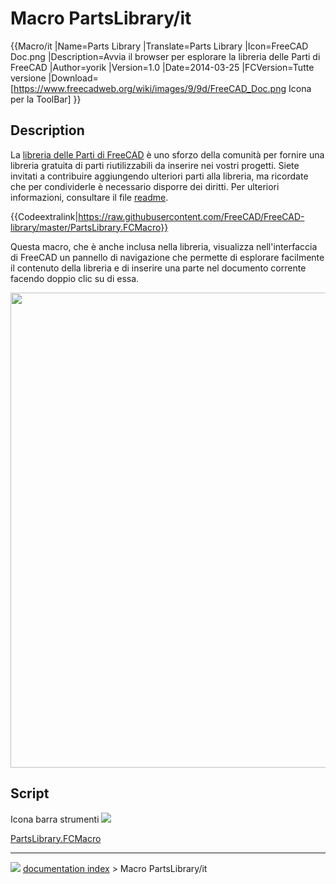 # Macro PartsLibrary/it
{{Macro/it
|Name=Parts Library
|Translate=Parts Library
|Icon=FreeCAD Doc.png
|Description=Avvia il browser per esplorare la libreria delle Parti di FreeCAD
|Author=yorik
|Version=1.0
|Date=2014-03-25
|FCVersion=Tutte versione
|Download=[https://www.freecadweb.org/wiki/images/9/9d/FreeCAD_Doc.png 
Icona per la ToolBar]
}}

## Description

La [libreria delle Parti di FreeCAD](http://github.com/yorikvanhavre/FreeCAD-library) è uno sforzo della comunità per fornire una libreria gratuita di parti riutilizzabili da inserire nei vostri progetti. Siete invitati a contribuire aggiungendo ulteriori parti alla libreria, ma ricordate che per condividerle è necessario disporre dei diritti. Per ulteriori informazioni, consultare il file [readme](http://github.com/yorikvanhavre/FreeCAD-library).


{{Codeextralink|https://raw.githubusercontent.com/FreeCAD/FreeCAD-library/master/PartsLibrary.FCMacro}}

Questa macro, che è anche inclusa nella libreria, visualizza nell\'interfaccia di FreeCAD un pannello di navigazione che permette di esplorare facilmente il contenuto della libreria e di inserire una parte nel documento corrente facendo doppio clic su di essa.

<img alt="" src=images/Freecad-parts-library.jpg  style="width:760px;">

## Script

Icona barra strumenti ![](images/FreeCAD_Doc.png )

[PartsLibrary.FCMacro](http://github.com/yorikvanhavre/FreeCAD-library/blob/master/PartsLibrary.FCMacro)



---
![](images/Button_right.svg) [documentation index](../README.md) > Macro PartsLibrary/it
